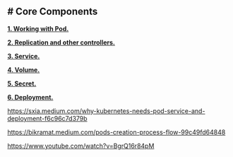 ## **# Core Components**

**[1. Working with Pod.](https://github.com/nbthanh98/study/blob/master/learn-k8s/3.core-components/3.1-working-with-pod/README.md)** 

**[2. Replication and other controllers.](https://github.com/nbthanh98/study/blob/master/learn-k8s/3.core-components/3.2-Replication-and-ther-controllers/README.md)** 

**[3. Service.](https://github.com/nbthanh98/study/blob/master/learn-k8s/3.core-components/3.3-service/README.md)**

**[4. Volume.](https://github.com/nbthanh98/study/blob/master/learn-k8s/3.core-components/3.3-volume/README.md)**

**[5. Secret.](https://github.com/nbthanh98/study/tree/master/learn-k8s/3.core-components/3.5-configmap-secret)**

**[6. Deployment.](https://github.com/nbthanh98/study/tree/master/learn-k8s/3.core-components/3.6-deployment)**


https://sxia.medium.com/why-kubernetes-needs-pod-service-and-deployment-f6c96c7d379b

https://bikramat.medium.com/pods-creation-process-flow-99c49fd64848

https://www.youtube.com/watch?v=BgrQ16r84pM
